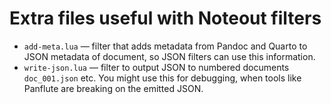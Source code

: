 # Extra files useful with Noteout filters

* `add-meta.lua` — filter that adds metadata from Pandoc and Quarto to JSON
  metadata of document, so JSON filters can use this information.
* `write-json.lua` — filter to output JSON to numbered documents `doc_001.json`
  etc.  You might use this for debugging, when tools like Panflute are breaking
  on the emitted JSON.
